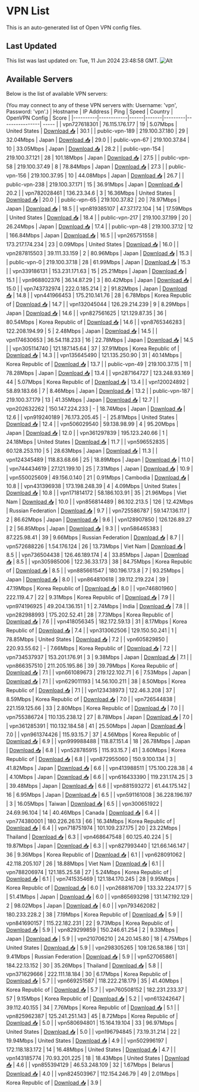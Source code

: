 # VPN List

This is an auto-generated list of Open VPN config files.

## Last Updated

This list was last updated on: Tue, 11 Jun 2024 23:48:58 GMT.
![Alt](https://repobeats.axiom.co/api/embed/186b98318ef1479477931607c1ad7d823f12451f.svg "Repobeats analytics image")

## Available Servers

Below is the list of available VPN servers:

(You may connect to any of these VPN servers with: Username: 'vpn', Password: 'vpn'.)
| Hostname | IP Address | Ping | Speed | Country | OpenVPN Config | Score |
|----------|------------|------|-------|---------|----------------| ----- |
| vpn727618301 | 76.115.176.177 | 19 | 5.07Mbps | United States | [Download 📥](./configs/server_0_US.ovpn) | 30.1 |
| public-vpn-189 | 219.100.37.180 | 29 | 32.04Mbps | Japan | [Download 📥](./configs/server_1_JP.ovpn) | 29.0 |
| public-vpn-67 | 219.100.37.84 | 10 | 33.05Mbps | Japan | [Download 📥](./configs/server_2_JP.ovpn) | 28.2 |
| public-vpn-154 | 219.100.37.121 | 28 | 101.18Mbps | Japan | [Download 📥](./configs/server_3_JP.ovpn) | 27.5 |
| public-vpn-58 | 219.100.37.49 | 8 | 78.84Mbps | Japan | [Download 📥](./configs/server_4_JP.ovpn) | 27.3 |
| public-vpn-156 | 219.100.37.95 | 10 | 44.08Mbps | Japan | [Download 📥](./configs/server_5_JP.ovpn) | 26.7 |
| public-vpn-238 | 219.100.37.171 | 15 | 36.91Mbps | Japan | [Download 📥](./configs/server_6_JP.ovpn) | 20.2 |
| vpn782028461 | 136.23.34.6 | 3 | 16.36Mbps | United States | [Download 📥](./configs/server_7_US.ovpn) | 20.0 |
| public-vpn-65 | 219.100.37.82 | 20 | 78.97Mbps | Japan | [Download 📥](./configs/server_8_JP.ovpn) | 18.5 |
| vpn819385107 | 47.37.172.104 | 14 | 17.59Mbps | United States | [Download 📥](./configs/server_9_US.ovpn) | 18.4 |
| public-vpn-217 | 219.100.37.199 | 20 | 26.24Mbps | Japan | [Download 📥](./configs/server_10_JP.ovpn) | 17.4 |
| public-vpn-48 | 219.100.37.12 | 12 | 166.84Mbps | Japan | [Download 📥](./configs/server_11_JP.ovpn) | 16.5 |
| vpn265751558 | 173.217.174.234 | 23 | 0.09Mbps | United States | [Download 📥](./configs/server_12_US.ovpn) | 16.0 |
| vpn287815503 | 39.111.33.159 | 2 | 80.96Mbps | Japan | [Download 📥](./configs/server_13_JP.ovpn) | 15.3 |
| public-vpn-0 | 219.100.37.18 | 28 | 61.99Mbps | Japan | [Download 📥](./configs/server_14_JP.ovpn) | 15.3 |
| vpn339186131 | 153.231.171.63 | 15 | 25.21Mbps | Japan | [Download 📥](./configs/server_15_JP.ovpn) | 15.1 |
| vpn968802376 | 36.14.87.29 | 3 | 80.42Mbps | Japan | [Download 📥](./configs/server_16_JP.ovpn) | 15.0 |
| vpn743732974 | 222.0.185.214 | 2 | 91.82Mbps | Japan | [Download 📥](./configs/server_17_JP.ovpn) | 14.8 |
| vpn441966453 | 175.210.141.76 | 28 | 6.78Mbps | Korea Republic of | [Download 📥](./configs/server_18_KR.ovpn) | 14.7 |
| vpn132045044 | 126.29.214.239 | 9 | 8.29Mbps | Japan | [Download 📥](./configs/server_19_JP.ovpn) | 14.6 |
| vpn827561625 | 121.129.87.35 | 36 | 80.54Mbps | Korea Republic of | [Download 📥](./configs/server_20_KR.ovpn) | 14.6 |
| vpn8765346283 | 122.208.194.99 | 5 | 2.48Mbps | Japan | [Download 📥](./configs/server_21_JP.ovpn) | 14.5 |
| vpn174630653 | 36.54.118.233 | 16 | 22.78Mbps | Japan | [Download 📥](./configs/server_22_JP.ovpn) | 14.5 |
| vpn305114740 | 121.187.145.64 | 37 | 37.91Mbps | Korea Republic of | [Download 📥](./configs/server_23_KR.ovpn) | 14.3 |
| vpn135645490 | 121.135.250.90 | 31 | 40.14Mbps | Korea Republic of | [Download 📥](./configs/server_24_KR.ovpn) | 13.7 |
| public-vpn-49 | 219.100.37.15 | 11 | 78.28Mbps | Japan | [Download 📥](./configs/server_25_JP.ovpn) | 13.4 |
| vpn287164727 | 123.248.93.169 | 44 | 5.07Mbps | Korea Republic of | [Download 📥](./configs/server_26_KR.ovpn) | 13.4 |
| vpn120024892 | 58.89.183.66 | 7 | 8.46Mbps | Japan | [Download 📥](./configs/server_27_JP.ovpn) | 13.2 |
| public-vpn-187 | 219.100.37.179 | 13 | 41.35Mbps | Japan | [Download 📥](./configs/server_28_JP.ovpn) | 12.7 |
| vpn202632262 | 150.147.224.233 | - | 18.74Mbps | Japan | [Download 📥](./configs/server_29_JP.ovpn) | 12.6 |
| vpn919240189 | 76.173.205.45 | - | 25.81Mbps | United States | [Download 📥](./configs/server_30_US.ovpn) | 12.4 |
| vpn506029540 | 59.138.98.99 | 4 | 95.20Mbps | Japan | [Download 📥](./configs/server_31_JP.ovpn) | 12.0 |
| vpn361297839 | 195.123.240.66 | 1 | 24.18Mbps | United States | [Download 📥](./configs/server_32_US.ovpn) | 11.7 |
| vpn596552835 | 60.128.253.110 | 5 | 28.63Mbps | Japan | [Download 📥](./configs/server_33_JP.ovpn) | 11.3 |
| vpn124345489 | 118.83.68.66 | 25 | 18.89Mbps | Japan | [Download 📥](./configs/server_34_JP.ovpn) | 11.0 |
| vpn744434619 | 27.121.199.10 | 25 | 7.31Mbps | Japan | [Download 📥](./configs/server_35_JP.ovpn) | 10.9 |
| vpn550025609 | 49.156.0.140 | 21 | 0.91Mbps | Cambodia | [Download 📥](./configs/server_36_KH.ovpn) | 10.8 |
| vpn431396938 | 173.198.248.39 | 4 | 4.09Mbps | United States | [Download 📥](./configs/server_37_US.ovpn) | 10.8 |
| vpn171814172 | 58.186.103.91 | 35 | 21.96Mbps | Viet Nam | [Download 📥](./configs/server_38_VN.ovpn) | 10.0 |
| vpn856814489 | 86.102.213.5 | 126 | 12.42Mbps | Russian Federation | [Download 📥](./configs/server_39_RU.ovpn) | 9.7 |
| vpn725586787 | 59.147.136.117 | 2 | 86.62Mbps | Japan | [Download 📥](./configs/server_40_JP.ovpn) | 9.6 |
| vpn128907850 | 126.126.89.27 | 2 | 56.85Mbps | Japan | [Download 📥](./configs/server_41_JP.ovpn) | 9.3 |
| vpn586465383 | 87.225.98.41 | 39 | 9.66Mbps | Russian Federation | [Download 📥](./configs/server_42_RU.ovpn) | 8.7 |
| vpn572688226 | 1.54.176.124 | 26 | 13.73Mbps | Viet Nam | [Download 📥](./configs/server_43_VN.ovpn) | 8.5 |
| vpn736504438 | 126.46.189.174 | 4 | 33.85Mbps | Japan | [Download 📥](./configs/server_44_JP.ovpn) | 8.5 |
| vpn305985006 | 122.36.33.173 | 38 | 84.75Mbps | Korea Republic of | [Download 📥](./configs/server_45_KR.ovpn) | 8.5 |
| vpn885661547 | 180.196.173.8 | 7 | 93.25Mbps | Japan | [Download 📥](./configs/server_46_JP.ovpn) | 8.0 |
| vpn864810618 | 39.112.219.224 | 39 | 47.19Mbps | Korea Republic of | [Download 📥](./configs/server_47_KR.ovpn) | 8.0 |
| vpn746801960 | 222.119.4.7 | 22 | 9.31Mbps | Korea Republic of | [Download 📥](./configs/server_48_KR.ovpn) | 7.9 |
| vpn974196925 | 49.204.136.151 | 1 | 2.74Mbps | India | [Download 📥](./configs/server_49_IN.ovpn) | 7.8 |
| vpn282988993 | 175.202.52.41 | 28 | 7.73Mbps | Korea Republic of | [Download 📥](./configs/server_50_KR.ovpn) | 7.6 |
| vpn418056345 | 182.172.59.13 | 31 | 8.17Mbps | Korea Republic of | [Download 📥](./configs/server_51_KR.ovpn) | 7.4 |
| vpn313062506 | 129.150.50.241 | 1 | 78.85Mbps | United States | [Download 📥](./configs/server_52_US.ovpn) | 7.2 |
| vpn605829850 | 220.93.55.62 | - | 7.66Mbps | Korea Republic of | [Download 📥](./configs/server_53_KR.ovpn) | 7.2 |
| vpn734537937 | 153.201.176.91 | 3 | 9.38Mbps | Japan | [Download 📥](./configs/server_54_JP.ovpn) | 7.1 |
| vpn866357510 | 211.205.195.86 | 39 | 39.79Mbps | Korea Republic of | [Download 📥](./configs/server_55_KR.ovpn) | 7.1 |
| vpn661089673 | 219.122.102.71 | 6 | 7.53Mbps | Japan | [Download 📥](./configs/server_56_JP.ovpn) | 7.1 |
| vpn629011193 | 14.56.100.211 | 38 | 8.50Mbps | Korea Republic of | [Download 📥](./configs/server_57_KR.ovpn) | 7.1 |
| vpn123438973 | 122.46.3.208 | 37 | 8.59Mbps | Korea Republic of | [Download 📥](./configs/server_58_KR.ovpn) | 7.0 |
| vpn726544838 | 221.159.125.66 | 33 | 2.80Mbps | Korea Republic of | [Download 📥](./configs/server_59_KR.ovpn) | 7.0 |
| vpn755386724 | 110.135.238.12 | 27 | 8.78Mbps | Japan | [Download 📥](./configs/server_60_JP.ovpn) | 7.0 |
| vpn361285391 | 110.132.184.58 | 41 | 25.50Mbps | Japan | [Download 📥](./configs/server_61_JP.ovpn) | 7.0 |
| vpn961374426 | 115.93.15.7 | 37 | 4.56Mbps | Korea Republic of | [Download 📥](./configs/server_62_KR.ovpn) | 6.9 |
| vpn999988488 | 118.87.151.4 | 18 | 26.78Mbps | Japan | [Download 📥](./configs/server_63_JP.ovpn) | 6.8 |
| vpn528785915 | 115.93.15.7 | 41 | 3.60Mbps | Korea Republic of | [Download 📥](./configs/server_64_KR.ovpn) | 6.8 |
| vpn872955060 | 150.9.100.134 | 3 | 41.82Mbps | Japan | [Download 📥](./configs/server_65_JP.ovpn) | 6.6 |
| vpn413988511 | 175.100.228.38 | 4 | 4.10Mbps | Japan | [Download 📥](./configs/server_66_JP.ovpn) | 6.6 |
| vpn616433390 | 119.231.174.25 | 3 | 39.48Mbps | Japan | [Download 📥](./configs/server_67_JP.ovpn) | 6.6 |
| vpn881593272 | 61.44.175.142 | 16 | 6.95Mbps | Japan | [Download 📥](./configs/server_68_JP.ovpn) | 6.5 |
| vpn591161008 | 36.228.196.197 | 3 | 16.05Mbps | Taiwan | [Download 📥](./configs/server_69_TW.ovpn) | 6.5 |
| vpn300651922 | 24.69.96.104 | 14 | 40.46Mbps | Canada | [Download 📥](./configs/server_70_CA.ovpn) | 6.4 |
| vpn774380001 | 180.226.26.13 | 66 | 16.34Mbps | Korea Republic of | [Download 📥](./configs/server_71_KR.ovpn) | 6.4 |
| vpn718751974 | 101.109.237.175 | 20 | 23.22Mbps | Thailand | [Download 📥](./configs/server_72_TH.ovpn) | 6.3 |
| vpn468647548 | 60.125.40.224 | 5 | 19.87Mbps | Japan | [Download 📥](./configs/server_73_JP.ovpn) | 6.3 |
| vpn827993440 | 121.66.146.147 | 36 | 9.36Mbps | Korea Republic of | [Download 📥](./configs/server_74_KR.ovpn) | 6.1 |
| vpn628091062 | 42.118.205.107 | 26 | 18.88Mbps | Viet Nam | [Download 📥](./configs/server_75_VN.ovpn) | 6.1 |
| vpn788206974 | 121.185.25.58 | 27 | 5.24Mbps | Korea Republic of | [Download 📥](./configs/server_76_KR.ovpn) | 6.1 |
| vpn741535469 | 121.184.170.245 | 28 | 9.95Mbps | Korea Republic of | [Download 📥](./configs/server_77_KR.ovpn) | 6.0 |
| vpn268816709 | 133.32.224.177 | 5 | 51.41Mbps | Japan | [Download 📥](./configs/server_78_JP.ovpn) | 6.0 |
| vpn865693298 | 131.147.192.129 | 2 | 98.02Mbps | Japan | [Download 📥](./configs/server_79_JP.ovpn) | 6.0 |
| vpn793462082 | 180.233.228.2 | 38 | 7.19Mbps | Korea Republic of | [Download 📥](./configs/server_80_KR.ovpn) | 5.9 |
| vpn841690157 | 115.22.182.231 | 22 | 9.73Mbps | Korea Republic of | [Download 📥](./configs/server_81_KR.ovpn) | 5.9 |
| vpn829299859 | 150.246.61.254 | 2 | 9.33Mbps | Japan | [Download 📥](./configs/server_82_JP.ovpn) | 5.9 |
| vpn210706210 | 24.20.145.80 | 18 | 4.75Mbps | United States | [Download 📥](./configs/server_83_US.ovpn) | 5.9 |
| vpn298305265 | 109.126.58.186 | 131 | 9.41Mbps | Russian Federation | [Download 📥](./configs/server_84_RU.ovpn) | 5.9 |
| vpn527065861 | 184.22.13.152 | 30 | 35.26Mbps | Thailand | [Download 📥](./configs/server_85_TH.ovpn) | 5.8 |
| vpn371629666 | 222.111.18.184 | 30 | 6.17Mbps | Korea Republic of | [Download 📥](./configs/server_86_KR.ovpn) | 5.7 |
| vpn669251587 | 118.222.218.179 | 35 | 41.40Mbps | Korea Republic of | [Download 📥](./configs/server_87_KR.ovpn) | 5.7 |
| vpn760508152 | 182.231.233.37 | 57 | 9.15Mbps | Korea Republic of | [Download 📥](./configs/server_88_KR.ovpn) | 5.2 |
| vpn613242647 | 39.112.40.155 | 34 | 7.76Mbps | Korea Republic of | [Download 📥](./configs/server_89_KR.ovpn) | 5.1 |
| vpn825962387 | 125.241.251.143 | 45 | 8.72Mbps | Korea Republic of | [Download 📥](./configs/server_90_KR.ovpn) | 5.0 |
| vpn580694801 | 15.164.19.104 | 33 | 96.97Mbps | United States | [Download 📥](./configs/server_91_US.ovpn) | 5.0 |
| vpn196794845 | 73.19.31.214 | 22 | 19.94Mbps | United States | [Download 📥](./configs/server_92_US.ovpn) | 4.9 |
| vpn502996197 | 172.118.183.172 | 14 | 16.48Mbps | United States | [Download 📥](./configs/server_93_US.ovpn) | 4.7 |
| vpn143185774 | 70.93.201.225 | 18 | 18.43Mbps | United States | [Download 📥](./configs/server_94_US.ovpn) | 4.6 |
| vpn855394129 | 46.53.248.109 | 32 | 1.67Mbps | Belarus | [Download 📥](./configs/server_95_BY.ovpn) | 4.0 |
| vpn824503967 | 112.154.246.79 | 49 | 2.01Mbps | Korea Republic of | [Download 📥](./configs/server_96_KR.ovpn) | 3.9 |

